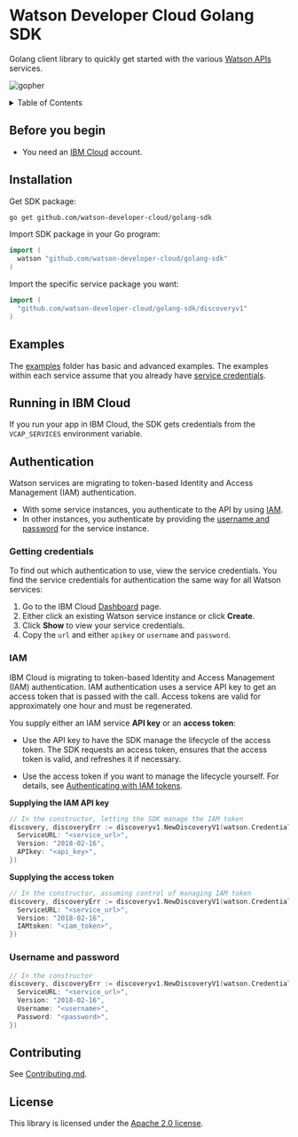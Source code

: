 # Watson Developer Cloud Golang SDK

Golang client library to quickly get started with the various [Watson APIs](https://www.ibm.com/watson/developercloud/) services.

![gopher](https://www.spreadshirt.com/image-server/v1/mp/designs/1005862415,width=178,height=178/golang-gopher.png)

<details>
<summary>Table of Contents</summary>

* [Before you begin](#before-you-begin)
* [Installation](#installation)
* [Examples](#examples)
* [Running in IBM Cloud](#running-in-ibm-cloud)
* [Authentication](#authentication)
	* [Getting-credentials](#getting-credentials)
	* [IAM](#iam)
	* [Username-and-password](#username-and-password)
* [Contributing](#contributing)
* [License](#license)

</details>

## Before you begin

* You need an [IBM Cloud](https://console.bluemix.net/developer/watson/dashboard) account.

## Installation

Get SDK package:
```bash
go get github.com/watson-developer-cloud/golang-sdk
```

Import SDK package in your Go program:
```go
import (
  watson "github.com/watson-developer-cloud/golang-sdk"
)
```

Import the specific service package you want:
```go
import (
  "github.com/watson-developer-cloud/golang-sdk/discoveryv1"
)
```

## Examples

The [examples](https://github.ibm.com/arf/golang-sdk/tree/master/examples) folder has basic and advanced examples. The examples within each service assume that you already have [service credentials](#getting-credentials).

## Running in IBM Cloud

If you run your app in IBM Cloud, the SDK gets credentials from the ```VCAP_SERVICES``` environment variable.

## Authentication

Watson services are migrating to token-based Identity and Access Management (IAM) authentication.

* With some service instances, you authenticate to the API by using [IAM](#iam).
* In other instances, you authenticate by providing the [username and password](#username-and-password) for the service instance.

### Getting credentials

To find out which authentication to use, view the service credentials. You find the service credentials for authentication the same way for all Watson services:

1. Go to the IBM Cloud [Dashboard](https://console.bluemix.net/dashboard/apps?category=watson) page.
2. Either click an existing Watson service instance or click **Create**.
3. Click **Show** to view your service credentials.
4. Copy the ```url``` and either ```apikey``` or ```username``` and ```password```.

### IAM
IBM Cloud is migrating to token-based Identity and Access Management (IAM) authentication. IAM authentication uses a service API key to get an access token that is passed with the call. Access tokens are valid for approximately one hour and must be regenerated.

You supply either an IAM service **API key** or an **access token**:

* Use the API key to have the SDK manage the lifecycle of the access token. The SDK requests an access token, ensures that the access token is valid, and refreshes it if necessary.

* Use the access token if you want to manage the lifecycle yourself. For details, see [Authenticating with IAM tokens](https://console.bluemix.net/docs/services/watson/getting-started-iam.html#iam).

**Supplying the IAM API key**

```go
// In the constructor, letting the SDK manage the IAM token
discovery, discoveryErr := discoveryv1.NewDiscoveryV1(watson.Credentials{
  ServiceURL: "<service_url>",
  Version: "2018-02-16",
  APIkey: "<api_key>",
})
```

**Supplying the access token**

```go
// In the constructor, assuming control of managing IAM token
discovery, discoveryErr := discoveryv1.NewDiscoveryV1(watson.Credentials{
  ServiceURL: "<service_url>",
  Version: "2018-02-16",
  IAMtoken: "<iam_token>",
})
```

### Username and password

```go
// In the constructor
discovery, discoveryErr := discoveryv1.NewDiscoveryV1(watson.Credentials{
  ServiceURL: "<service_url>",
  Version: "2018-02-16",
  Username: "<username>",
  Password: "<password>",
})
```

## Contributing

See [Contributing.md](https://github.com/watson-developer-cloud/python-sdk/blob/master/CONTRIBUTING.md).

## License

This library is licensed under the [Apache 2.0 license](http://www.apache.org/licenses/LICENSE-2.0).
